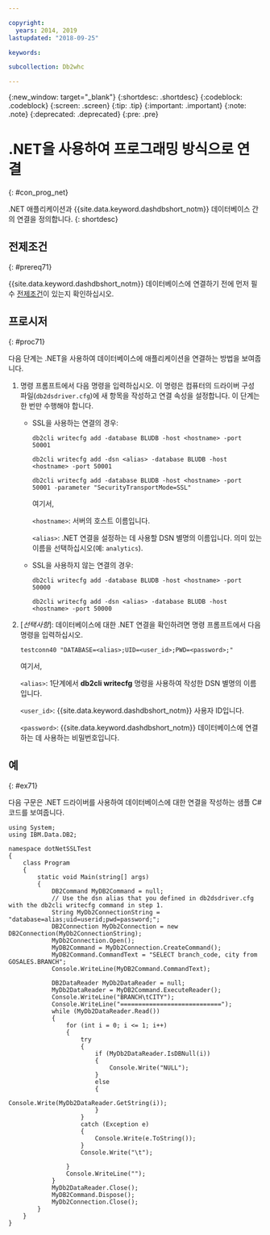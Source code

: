 ```yaml
---

copyright:
  years: 2014, 2019
lastupdated: "2018-09-25"

keywords:

subcollection: Db2whc

---
```


<!-- Attribute definitions --> 
{:new_window: target="_blank"}
{:shortdesc: .shortdesc}
{:codeblock: .codeblock}
{:screen: .screen}
{:tip: .tip}
{:important: .important}
{:note: .note}
{:deprecated: .deprecated}
{:pre: .pre}

# .NET을 사용하여 프로그래밍 방식으로 연결
{: #con_prog_net}

.NET 애플리케이션과 {{site.data.keyword.dashdbshort_notm}} 데이터베이스 간의 연결을 정의합니다. 
{: shortdesc}

## 전제조건
{: #prereq71}

{{site.data.keyword.dashdbshort_notm}} 데이터베이스에 연결하기 전에 먼저 필수 [전제조건](/docs/services/Db2whc/connecting?topic=Db2whc-connect_ov#prereqs)이 있는지 확인하십시오.

<!-- Before you can connect to your database, you must perform the following steps:

- [Verify prerequisites](prereqs.html), including installing driver packages, configuring your local environment, and downloading SSL certificates (if needed)
- Collect [connection information](credentials.html), including database details such as host name and port numbers, and connection credentials such as user ID and password -->

## 프로시저
{: #proc71}

다음 단계는 .NET을 사용하여 데이터베이스에 애플리케이션을 연결하는 방법을 보여줍니다.

1. 명령 프롬프트에서 다음 명령을 입력하십시오. 이 명령은 컴퓨터의 드라이버 구성 파일(`db2dsdriver.cfg`)에 새 항목을 작성하고 연결 속성을 설정합니다. 이 단계는 한 번만 수행해야 합니다.
        
   - SSL을 사용하는 연결의 경우:

     `db2cli writecfg add -database BLUDB -host <hostname> -port 50001`

     `db2cli writecfg add -dsn <alias> -database BLUDB -host <hostname> -port 50001`

     `db2cli writecfg add -database BLUDB -host <hostname> -port 50001 -parameter "SecurityTransportMode=SSL"`

     여기서,

     `<hostname>`: 서버의 호스트 이름입니다.
    
     `<alias>`: .NET 연결을 설정하는 데 사용할 DSN 별명의 이름입니다. 의미 있는 이름을 선택하십시오(예: `analytics`). 

   - SSL을 사용하지 않는 연결의 경우:

     `db2cli writecfg add -database BLUDB -host <hostname> -port 50000`

     `db2cli writecfg add -dsn <alias> -database BLUDB -host <hostname> -port 50000`

2. [*선택사항*]: 데이터베이스에 대한 .NET 연결을 확인하려면 명령 프롬프트에서 다음 명령을 입력하십시오.

   `testconn40 "DATABASE=<alias>;UID=<user_id>;PWD=<password>;"`

   여기서,

   `<alias>`: 1단계에서 **db2cli writecfg** 명령을 사용하여 작성한 DSN 별명의 이름입니다.
    
   `<user_id>`: {{site.data.keyword.dashdbshort_notm}} 사용자 ID입니다. 
    
   `<password>`: {{site.data.keyword.dashdbshort_notm}} 데이터베이스에 연결하는 데 사용하는 비밀번호입니다. 

## 예
{: #ex71}

다음 구문은 .NET 드라이버를 사용하여 데이터베이스에 대한 연결을 작성하는 샘플 C# 코드를 보여줍니다.

```
using System;
using IBM.Data.DB2;

namespace dotNetSSLTest
{
    class Program
    {
        static void Main(string[] args)
        {
            DB2Command MyDB2Command = null;
            // Use the dsn alias that you defined in db2dsdriver.cfg with the db2cli writecfg command in step 1.
            String MyDb2ConnectionString = "database=alias;uid=userid;pwd=password;"; 
            DB2Connection MyDb2Connection = new DB2Connection(MyDb2ConnectionString);
            MyDb2Connection.Open();
            MyDB2Command = MyDb2Connection.CreateCommand();
            MyDB2Command.CommandText = "SELECT branch_code, city from GOSALES.BRANCH";
            Console.WriteLine(MyDB2Command.CommandText);

            DB2DataReader MyDb2DataReader = null;
            MyDb2DataReader = MyDB2Command.ExecuteReader();
            Console.WriteLine("BRANCH\tCITY");
            Console.WriteLine("============================");
            while (MyDb2DataReader.Read())
            {
                for (int i = 0; i <= 1; i++)
                {
                    try
                    {
                        if (MyDb2DataReader.IsDBNull(i))
                        {
                            Console.Write("NULL");
                        }
                        else
                        {
                            Console.Write(MyDb2DataReader.GetString(i));
                        }
                    }
                    catch (Exception e)
                    {
                        Console.Write(e.ToString());
                    }
                    Console.Write("\t"); 

                }
                Console.WriteLine("");
            }
            MyDb2DataReader.Close();
            MyDB2Command.Dispose();
            MyDb2Connection.Close();
        }
    }
}
```

